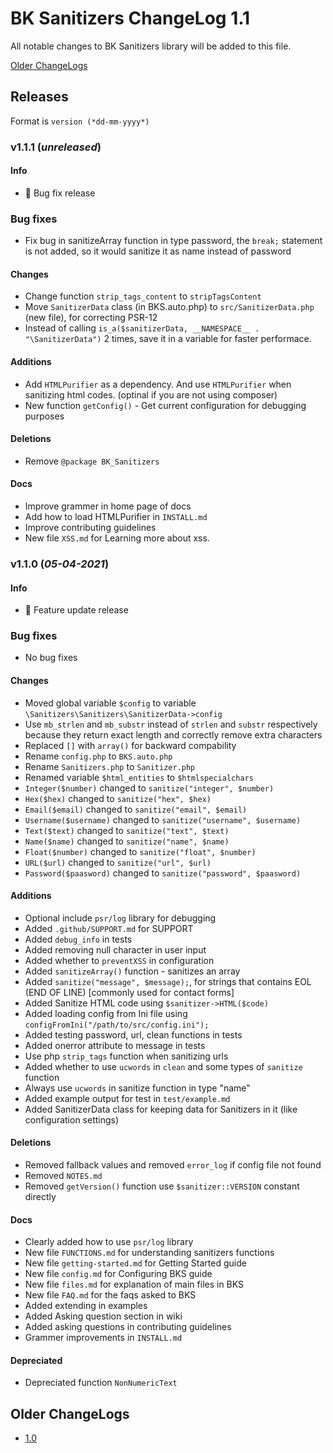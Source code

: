 # BK Sanitizers ChangeLog 1.1

All notable changes to BK Sanitizers library will be added to this file.

[Older ChangeLogs](#older-changelogs)

## Releases

Format is `version (*dd-mm-yyyy*)`

### v1.1.1 (*unreleased*)

#### Info
 * 🐛 Bug fix release

### Bug fixes
 * Fix bug in sanitizeArray function in type password, the `break;` statement is not added, so it would sanitize it as name instead of password

#### Changes
 * Change function `strip_tags_content` to `stripTagsContent`
 * Move `SanitizerData` class (in BKS.auto.php) to `src/SanitizerData.php` (new file), for correcting PSR-12
 * Instead of calling `is_a($sanitizerData, __NAMESPACE__ . "\SanitizerData")` 2 times, save it in a variable for faster performace.

#### Additions
 * Add `HTMLPurifier` as a dependency. And use `HTMLPurifier` when sanitizing html codes. (optinal if you are not using composer)
 * New function `getConfig()` - Get current configuration for debugging purposes

#### Deletions
 * Remove `@package BK_Sanitizers`

#### Docs
 * Improve grammer in home page of docs
 * Add how to load HTMLPurifier in `INSTALL.md`
 * Improve contributing guidelines
 * New file `XSS.md` for Learning more about xss.

### v1.1.0 (*05-04-2021*)

#### Info
 * 🚀 Feature update release

### Bug fixes
 * No bug fixes

#### Changes
 * Moved global variable `$config` to variable `\Sanitizers\Sanitizers\SanitizerData->config`
 * Use `mb_strlen` and `mb_substr` instead of `strlen` and `substr` respectively because they return exact length and correctly remove extra characters
 * Replaced `[]` with `array()` for backward compability
 * Rename `config.php` to `BKS.auto.php`
 * Rename `Sanitizers.php` to `Sanitizer.php`
 * Renamed variable `$html_entities` to `$htmlspecialchars`
 * `Integer($number)` changed to `sanitize("integer", $number)`
 * `Hex($hex)` changed to `sanitize("hex", $hex)`
 * `Email($email)` changed to `sanitize("email", $email)`
 * `Username($username)` changed to `sanitize("username", $username)`
 * `Text($text)` changed to `sanitize("text", $text)`
 * `Name($name)` changed to `sanitize("name", $name)`
 * `Float($number)` changed to `sanitize("float", $number)`
 * `URL($url)` changed to `sanitize("url", $url)`
 * `Password($paasword)` changed to `sanitize("password", $paasword)`

#### Additions
 * Optional include `psr/log` library for debugging
 * Added `.github/SUPPORT.md` for SUPPORT
 * Added `debug_info` in tests
 * Added removing null character in user input
 * Added whether to `preventXSS` in configuration
 * Added `sanitizeArray()` function - sanitizes an array
 * Added `sanitize("message", $message);`, for strings that contains EOL (END OF LINE) [commonly used for contact forms]
 * Added Sanitize HTML code using `$sanitizer->HTML($code)`
 * Added loading config from Ini file using `configFromIni("/path/to/src/config.ini");`
 * Added testing password, url, clean functions in tests
 * Added onerror attribute to message in tests
 * Use php `strip_tags` function when sanitizing urls
 * Added whether to use `ucwords` in `clean` and some types of `sanitize` function
 * Always use `ucwords` in sanitize function in type "name"
 * Added example output for test in `test/example.md`
 * Added SanitizerData class for keeping data for Sanitizers in it (like configuration settings)

#### Deletions
 * Removed fallback values and removed `error_log` if config file not found
 * Removed `NOTES.md`
 * Removed `getVersion()` function use `$sanitizer::VERSION` constant directly

#### Docs
 * Clearly added how to use `psr/log` library
 * New file `FUNCTIONS.md` for understanding sanitizers functions
 * New file `getting-started.md` for Getting Started guide
 * New file `config.md` for Configuring BKS guide
 * New file `files.md` for explanation of main files in BKS
 * New file `FAQ.md` for the faqs asked to BKS
 * Added extending in examples
 * Added Asking question section in wiki
 * Added asking questions in contributing guidelines
 * Grammer improvements in `INSTALL.md`

#### Depreciated
 * Depreciated function `NonNumericText`

<h2><a name="older-changelogs">Older ChangeLogs</a></h2>

 * [1.0](https://github.com/PuneetGopinath/Sanitizers/blob/1.0-dev/ChangeLog.md)

